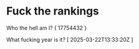 # Fuck the rankings

Who the hell am I?
{ 17754432 }

What fucking year is it?
[ 2025-03-22T13:33:20Z ]

